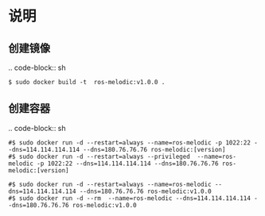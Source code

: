 说明
======

创建镜像
----------

.. code-block:: sh

    $ sudo docker build -t  ros-melodic:v1.0.0 .

创建容器
----------

.. code-block:: sh

	#$ sudo docker run -d --restart=always --name=ros-melodic -p 1022:22 --dns=114.114.114.114 --dns=180.76.76.76 ros-melodic:[version]
	#$ sudo docker run -d --restart=always --privileged  --name=ros-melodic -p 1022:22 --dns=114.114.114.114 --dns=180.76.76.76 ros-melodic:[version]

	#$ sudo docker run -d --restart=always --name=ros-melodic --dns=114.114.114.114 --dns=180.76.76.76 ros-melodic:v1.0.0
	#$ sudo docker run -d --rm  --name=ros-melodic --dns=114.114.114.114 --dns=180.76.76.76 ros-melodic:v1.0.0
